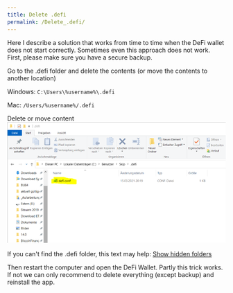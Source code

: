 ```yaml
---
title: Delete .defi
permalink: /Delete_.defi/
---
```


Here I describe a solution that works from time to time when the DeFi wallet does not start correctly. Sometimes even this approach does not work. First, please make sure you have a secure backup.

Go to the .defi folder and delete the contents (or move the contents to another location)

Windows: `C:\Users\%username%\.defi`

Mac: `/Users/%username%/.defi`

Delete or move content
![Delete or move content](./../media/210318_1607.png)

If you can't find the .defi folder, this text may help: [Show hidden folders](./Show_hidden_folders.md)

Then restart the computer and open the DeFi Wallet. Partly this trick works. If not we can only recommend to delete everything (except backup) and reinstall the app.
